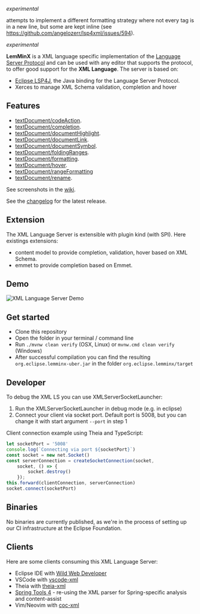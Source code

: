 *experimental*

attempts to implement a different formatting strategy where not every tag is in a new line, but some are kept inline (see https://github.com/angelozerr/lsp4xml/issues/594).

*experimental*


**LemMinX** is a XML language specific implementation of the [Language Server Protocol](https://github.com/Microsoft/language-server-protocol)
and can be used with any editor that supports the protocol, to offer good support for the **XML Language**. The server is based on:

 * [Eclipse LSP4J](https://github.com/eclipse/lsp4j), the Java binding for the Language Server Protocol.
 * Xerces to manage XML Schema validation, completion and hover

Features
--------------

* [textDocument/codeAction](https://microsoft.github.io/language-server-protocol/specification#textDocument_codeAction).
* [textDocument/completion](https://microsoft.github.io/language-server-protocol/specification#textDocument_completion).
* [textDocument/documentHighlight](https://microsoft.github.io/language-server-protocol/specification#textDocument_documentHighlight).
* [textDocument/documentLink](https://microsoft.github.io/language-server-protocol/specification#textDocument_documentLink).
* [textDocument/documentSymbol](https://microsoft.github.io/language-server-protocol/specification#textDocument_documentSymbol).
* [textDocument/foldingRanges](https://microsoft.github.io/language-server-protocol/specification#textDocument_foldingRange).
* [textDocument/formatting](https://microsoft.github.io/language-server-protocol/specification#textDocument_formatting).
* [textDocument/hover](https://microsoft.github.io/language-server-protocol/specification#textDocument_hover).
* [textDocument/rangeFormatting](https://microsoft.github.io/language-server-protocol/specification#textDocument_rangeFormatting)
* [textDocument/rename](https://microsoft.github.io/language-server-protocol/specification#textDocument_rename).

See screenshots in the [wiki](https://github.com/eclipse/lemminx/wiki/Features).

See the [changelog](CHANGELOG.md) for the latest release.

Extension
--------------

The XML Language Server is extensible with plugin kind (with SPI). Here existings extensions:

 * content model to provide completion, validation, hover based on XML Schema.
 * emmet to provide completion based on Emmet.

Demo
--------------

![XML Language Server Demo](demos/XMLLanguageServerDemo.gif)

Get started
--------------
* Clone this repository
* Open the folder in your terminal / command line
* Run `./mvnw clean verify` (OSX, Linux) or `mvnw.cmd clean verify` (Windows)
* After successful compilation you can find the resulting `org.eclipse.lemminx-uber.jar` in the folder `org.eclipse.lemminx/target`

Developer
--------------

To debug the XML LS you can use XMLServerSocketLauncher:

1. Run the XMLServerSocketLauncher in debug mode (e.g. in eclipse)
2. Connect your client via socket port. Default port is 5008, but you can change it with start argument `--port` in step 1

Client connection example using Theia and TypeScript:

```js
let socketPort = '5008'
console.log(`Connecting via port ${socketPort}`)
const socket = new net.Socket()
const serverConnection = createSocketConnection(socket,
    socket, () => {
        socket.destroy()
    });
this.forward(clientConnection, serverConnection)
socket.connect(socketPort)
```

Binaries
--------
No binaries are currently published, as we're in the process of setting up our CI infrastructure at the Eclipse Foundation.


Clients
-------

Here are some clients consuming this XML Language Server:

 * Eclipse IDE with [Wild Web Developer](https://github.com/eclipse/wildwebdeveloper)
 * VSCode with [vscode-xml](https://github.com/redhat-developer/vscode-xml)
 * Theia with [theia-xml](https://github.com/theia-ide/theia-xml-extension)
 * [Spring Tools 4](https://github.com/spring-projects/sts4) - re-using the XML parser for Spring-specific analysis and content-assist
 * Vim/Neovim with [coc-xml](https://github.com/fannheyward/coc-xml)
